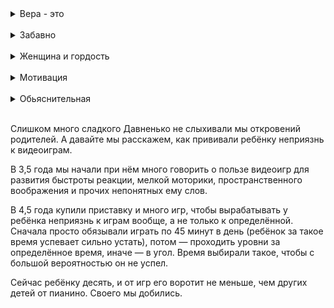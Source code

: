 <details><summary>Вера - это</summary>
возможна как правило лишь при изменении мыслительных тенденций, являющихся следствием гормональных или даже органических изменений в ЦНС, могущих происходить или с возрастом, или вследствие болезней или иных прямых воздействий</details>
<br>

<details><summary>Забавно</summary>
Все люди делятся на две категории. Одни ищут, чего бы пожрать, другие — чего бы такого пожрать, до сих пор нежратого.  
<br>
Родственники - это ничем не связанные посторонние лица, которые по традиции иногда собираются пересчитаться и хорошо покушать по поводу изменения их количества.  
<br>
Всякая работа легка человеку, который не должен ее делать. Закон Холта
</details>
<br>

<details><summary>Женщина и гордость</summary>
Женщина не в состоянии переступить через свою гордость, чтобы проявить инициативу в период ухаживания, но не видит ничего зазорного в том, чтобы её инициатива хлестала через край, когда мужчина уже полностью ей принадлежит.
(Сергей Стиллавин)</details>
<br>

<details><summary>Мотивация</summary>
Жертвовать снов во имя чего бы то ни было - глупейшая затея.  
<br><br>
Успех — прожорливый зверёк. Сколько сил и часов ему не скорми - все будет мало.  
<br><br>
Польза планирования не в том чтобы переделать миллион дел, а в том чтобы не потерять себя.  
<br><br>
Самые успешные и счастливые люди всегда при деле, но никуда не спешат.  
<br><br>
Утро - это маленький уик-энд (если вставать в 6-7)  
<br><br>
Жизнь - это серия экспериментов.  
<br><br>
Покрастрнация - здоровая реакция мозга.  
<br><br>
Мотивация обычно возникает не до, а ао время действия.  
<br><br>
Разница между победителями и лузерами - в реакции на провал.  
<br><br>
Хочешь быть умным — научись разумно спрашивать, внимательно слушать, спокойно отвечать, и умолкать когда нечего больше сказать  
</details>
<br>

<details><summary>Обьяснительная</summary>
Я опоздал на службу. Причины этого поступка весьма загадочны и коренятся главным образом в области иррационального, поэтому я не в силах дать случившемуся хоть сколько-нибудь приемлемого объяснения. Как человек тонкой душевной организации, не могу не чувствовать всю глубину моего падения, однако, та же причина впредь едва ли позволит мне даже помыслить о подобном рецидиве.
</details><br>

Слишком много сладкого
Давненько не слыхивали мы откровений родителей. А давайте мы расскажем, как прививали ребёнку неприязнь к видеоиграм.

В 3,5 года мы начали при нём много говорить о пользе видеоигр для развития быстроты реакции, мелкой моторики, пространственного воображения и прочих непонятных ему слов.

В 4,5 года купили приставку и много игр, чтобы вырабатывать у ребёнка неприязнь к играм вообще, а не только к определённой. Сначала просто обязывали играть по 45 минут в день (ребёнок за такое время успевает сильно устать), потом — проходить уровни за определённое время, иначе — в угол. Время выбирали такое, чтобы с большой вероятностью он не успел.

Сейчас ребёнку десять, и от игр его воротит не меньше, чем других детей от пианино. Своего мы добились.
